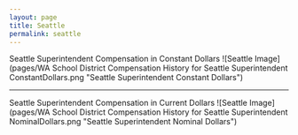 ```yaml
---
layout: page
title: Seattle
permalink: seattle
---
```



Seattle Superintendent Compensation in Constant Dollars
![Seattle Image](pages/WA School District Compensation History for Seattle Superintendent ConstantDollars.png "Seattle Superintendent Constant Dollars")
___

Seattle Superintendent Compensation in Current Dollars
![Seattle Image](pages/WA School District Compensation History for Seattle Superintendent NominalDollars.png "Seattle Superintendent Nominal Dollars")